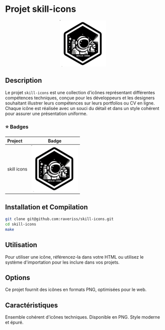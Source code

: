# Projet skill-icons
<div align="center">
  <img src="https://github.com/raveriss/skill-icons/blob/main/skill_icon.png?raw=true" alt="Badge du projet skill-icons">
</div>

## Description

Le projet `skill-icons` est une collection d'icônes représentant différentes compétences techniques, conçue pour les développeurs et les designers souhaitant illustrer leurs compétences sur leurs portfolios ou CV en ligne. Chaque icône est réalisée avec un souci du détail et dans un style cohérent pour assurer une présentation uniforme.

### ⭐ Badges

| Project       |                    Badge                     |
| :------------ | :------------------------------------------: |
| skill icons   |         ![skill_icon](https://raw.githubusercontent.com/raveriss/skill-icons/main/skill_icon.png)        |



## Installation et Compilation

```bash
git clone git@github.com:raveriss/skill-icons.git
cd skill-icons
make
```

## Utilisation
Pour utiliser une icône, référencez-la dans votre HTML ou utilisez le système d'importation pour les inclure dans vos projets.

## Options
Ce projet fournit des icônes en formats PNG, optimisées pour le web.

## Caractéristiques
Ensemble cohérent d'icônes techniques.
Disponible en PNG.
Style moderne et épuré.

